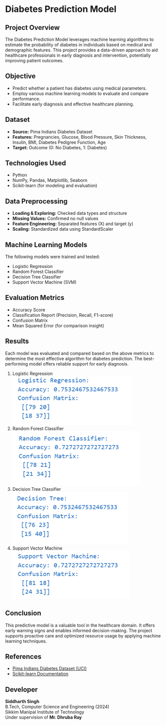 # Diabetes Prediction Model

## Project Overview
The Diabetes Prediction Model leverages machine learning algorithms to estimate the probability of diabetes in individuals based on medical and demographic features. This project provides a data-driven approach to aid healthcare professionals in early diagnosis and intervention, potentially improving patient outcomes.

## Objective
- Predict whether a patient has diabetes using medical parameters.
- Employ various machine learning models to evaluate and compare performance.
- Facilitate early diagnosis and effective healthcare planning.

## Dataset
- **Source:** Pima Indians Diabetes Dataset
- **Features:** Pregnancies, Glucose, Blood Pressure, Skin Thickness, Insulin, BMI, Diabetes Pedigree Function, Age
- **Target:** Outcome (0: No Diabetes, 1: Diabetes)

## Technologies Used
- Python
- NumPy, Pandas, Matplotlib, Seaborn
- Scikit-learn (for modeling and evaluation)

## Data Preprocessing
- **Loading & Exploring:** Checked data types and structure
- **Missing Values:** Confirmed no null values
- **Feature Engineering:** Separated features (X) and target (y)
- **Scaling:** Standardized data using StandardScaler

## Machine Learning Models
The following models were trained and tested:
- Logistic Regression
- Random Forest Classifier
- Decision Tree Classifier
- Support Vector Machine (SVM)

## Evaluation Metrics
- Accuracy Score
- Classification Report (Precision, Recall, F1-score)
- Confusion Matrix
- Mean Squared Error (for comparison insight)

## Results
Each model was evaluated and compared based on the above metrics to determine the most effective algorithm for diabetes prediction. The best-performing model offers reliable support for early diagnosis.
1. Logistic Regression
   ![Logistic-Regression](https://github.com/Siddharth2k14/Projects-on-Machine-Learning-in-Python/blob/main/Diabetes%20Prediction%20Model%20using%20Python/Output/Logistic-Regression.png)
2. Random Forest Classifier
   ![Random-Forest-Classifier](https://github.com/Siddharth2k14/Projects-on-Machine-Learning-in-Python/blob/main/Diabetes%20Prediction%20Model%20using%20Python/Output/Random-Forest-Classifier.png)
3. Decision Tree Classifier
   ![Decision-Tree-Classifier](https://github.com/Siddharth2k14/Projects-on-Machine-Learning-in-Python/blob/main/Diabetes%20Prediction%20Model%20using%20Python/Output/Decision-Tree.png)
4. Support Vector Machine
   ![Support-Vector-Machine](https://github.com/Siddharth2k14/Projects-on-Machine-Learning-in-Python/blob/main/Diabetes%20Prediction%20Model%20using%20Python/Output/svm.png)



## Conclusion
This predictive model is a valuable tool in the healthcare domain. It offers early warning signs and enables informed decision-making. The project supports proactive care and optimized resource usage by applying machine learning techniques.

## References
- [Pima Indians Diabetes Dataset (UCI)](https://archive.ics.uci.edu/ml/datasets/Pima+Indians+Diabetes)
- [Scikit-learn Documentation](https://scikit-learn.org/stable/)

## Developer
**Siddharth Singh**  
B.Tech, Computer Science and Engineering (2024)  
Sikkim Manipal Institute of Technology  
Under supervision of **Mr. Dhruba Ray**
